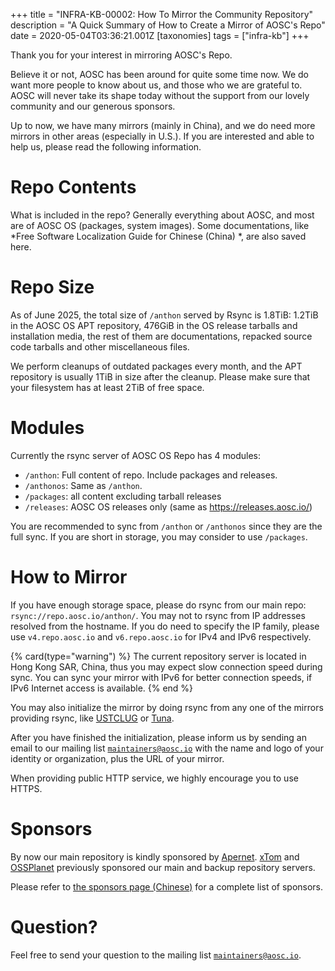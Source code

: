 +++
title = "INFRA-KB-00002: How To Mirror the Community Repository"
description = "A Quick Summary of How to Create a Mirror of AOSC's Repo"
date = 2020-05-04T03:36:21.001Z
[taxonomies]
tags = ["infra-kb"]
+++

Thank you for your interest in mirroring AOSC's Repo.

Believe it or not, AOSC has been around for quite some time now. We do want more people to know about us, and those who we are grateful to. AOSC will never take its shape today without the support from our lovely community and our generous sponsors.

Up to now, we have many mirrors (mainly in China), and we do need more mirrors in other areas (especially in U.S.). If you are interested and able to help us, please read the following information.

# Repo Contents
What is included in the repo? Generally everything about AOSC, and most are of AOSC OS (packages, system images). Some documentations, like *Free Software Localization Guide for Chinese (China) *, are also saved here.

# Repo Size
As of June 2025, the total size of `/anthon` served by Rsync is 1.8TiB: 1.2TiB in the AOSC OS APT repository, 476GiB in the OS release tarballs and installation media, the rest of them are documentations, repacked source code tarballs and other miscellaneous files.

We perform cleanups of outdated packages every month, and the APT repository is usually 1TiB in size after the cleanup. Please make sure that your filesystem has at least 2TiB of free space.

# Modules
Currently the rsync server of AOSC OS Repo has 4 modules:

- `/anthon`: Full content of repo. Include packages and releases.
- `/anthonos`: Same as `/anthon`.
- `/packages`: all content excluding tarball releases
- `/releases`: AOSC OS releases only (same as https://releases.aosc.io/)

You are recommended to sync from `/anthon` or `/anthonos` since they are the full sync. If you are short in storage, you may consider to use `/packages`.

# How to Mirror
If you have enough storage space, please do rsync from our main repo: `rsync://repo.aosc.io/anthon/`. You may not to rsync from IP addresses resolved from the hostname. If you do need to specify the IP family, please use `v4.repo.aosc.io` and `v6.repo.aosc.io` for IPv4 and IPv6 respectively.

{% card(type="warning") %}
The current repository server is located in Hong Kong SAR, China, thus you may expect slow connection speed during sync. You can sync your mirror with IPv6 for better connection speeds, if IPv6 Internet access is available.
{% end %}

You may also initialize the mirror by doing rsync from any one of the mirrors providing rsync, like [USTCLUG](https://mirrors.ustc.edu.cn/) or [Tuna](https://mirrors.tuna.tsinghua.edu.cn/).

After you have finished the initialization, please inform us by sending an email to our mailing list [`maintainers@aosc.io`](mailto:maintainers@aosc.io) with the name and logo of your identity or organization, plus the URL of your mirror.

When providing public HTTP service, we highly encourage you to use HTTPS.

# Sponsors
By now our main repository is kindly sponsored by [Apernet](https://apernet.io). [xTom](https://xtom.com/) and [OSSPlanet](https://ossplanet.net) previously sponsored our main and backup repository servers.

Please refer to [the sponsors page (Chinese)](https://aosc.io/sponsors) for a complete list of sponsors.

# Question?
Feel free to send your question to the mailing list [`maintainers@aosc.io`](mailto:maintainers@aosc.io).

